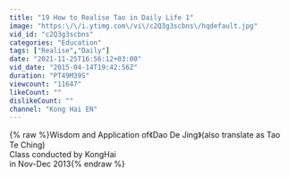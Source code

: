 ```yaml
---
title: "19 How to Realise Tao in Daily Life 1"
image: "https:\/\/i.ytimg.com\/vi\/c2Q3g3scbns\/hqdefault.jpg"
vid_id: "c2Q3g3scbns"
categories: "Education"
tags: ["Realise","Daily"]
date: "2021-11-25T16:56:12+03:00"
vid_date: "2015-04-14T19:42:56Z"
duration: "PT49M39S"
viewcount: "11647"
likeCount: ""
dislikeCount: ""
channel: "Kong Hai EN"
---
```

{% raw %}Wisdom and Application of《Dao De Jing》(also translate as Tao Te Ching) <br />Class conducted by KongHai<br />in Nov-Dec 2013{% endraw %}
